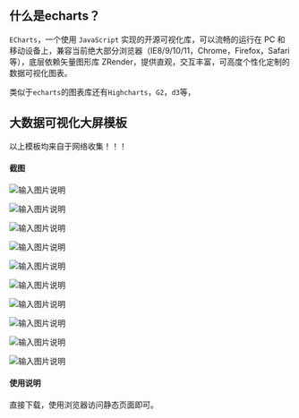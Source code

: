 ## 什么是echarts？


`ECharts`，一个使用 `JavaScript` 实现的开源可视化库，可以流畅的运行在 PC 和移动设备上，兼容当前绝大部分浏览器（IE8/9/10/11，Chrome，Firefox，Safari等），底层依赖矢量图形库 ZRender，提供直观，交互丰富，可高度个性化定制的数据可视化图表。

类似于`echarts`的图表库还有`Highcharts`，`G2`，`d3`等，


## 大数据可视化大屏模板

以上模板均来自于网络收集！！！

#### 截图

![输入图片说明](https://images.gitee.com/uploads/images/2021/0422/130308_2d02f837_87650.png "1、南方软件视频监控中心.png")

![输入图片说明](https://images.gitee.com/uploads/images/2021/0422/130317_66bedeb8_87650.png "2、数据可视化大屏展示系统.png")

![输入图片说明](https://images.gitee.com/uploads/images/2021/0422/130329_98130dbf_87650.png "3、全国零售图书销售数据.png")

![输入图片说明](https://images.gitee.com/uploads/images/2021/0422/130344_598dccd8_87650.png "4、物流云数据看板.png")

![输入图片说明](https://images.gitee.com/uploads/images/2021/0422/130552_ad377d52_87650.png "5、数据可视化页面设计.png")

![输入图片说明](https://images.gitee.com/uploads/images/2021/0422/130358_61834865_87650.png "6、交通大数据分析平台.png")


![输入图片说明](https://images.gitee.com/uploads/images/2021/0422/130406_d64a023d_87650.png "7、前后台通用模板.png")

![输入图片说明](https://images.gitee.com/uploads/images/2021/0422/130414_820037f8_87650.png "8、炫酷大屏.png")

![输入图片说明](https://images.gitee.com/uploads/images/2021/0422/130422_77624a55_87650.png "9、建筑智慧工地管控.png")

![输入图片说明](https://images.gitee.com/uploads/images/2021/0422/130431_4cb6ed61_87650.png "10、无线网络大数据平台.png")

#### 使用说明

直接下载，使用浏览器访问静态页面即可。

